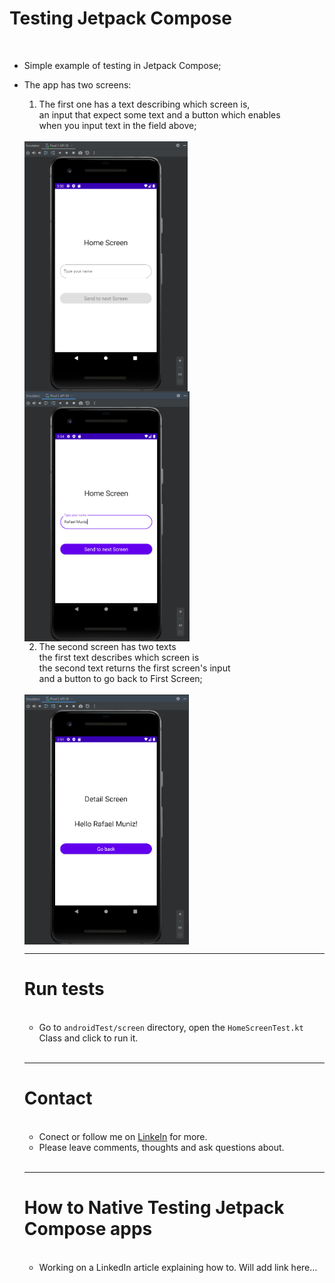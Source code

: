 # Testing Jetpack Compose
<br/>

- Simple example of testing in Jetpack Compose;
- The app has two screens:
  1. The first one has a text describing which screen is,\
   an input that expect some text and a button which enables\
   when you input text in the field above;

   <br/>

   <img src="./images/screenshot1.png" alt="first app screenshot" height= 400px style="vertical-align:middle"/>
   <img src="./images/screenshot2.png" alt="first app screenshot" height= 400px style="vertical-align:middle"/>
   
   <br/>

  2. The second screen has two texts\
   the first text describes which screen is\
   the second text returns the first screen's input\
   and a button to go back to First Screen;
   
   <br/>

   <img src="./images/screenshot3.png" alt="first app screenshot" height= 400px style="vertical-align:middle"/>

   <br/>

   ---
   # Run tests
   <br/>

  - Go to `androidTest/screen` directory, open the `HomeScreenTest.kt` Class and click to run it.

   <br/>

   ---
   # Contact
   <br/>

   - Conect or follow me on [LinkeIn](https://www.linkedin.com/in/rafael-muniz-vieira-b4239751/) for more.
   - Please leave comments, thoughts and ask questions about.

    <br/>

    ---
    # How to Native Testing Jetpack Compose apps
    <br/>

    - Working on a LinkedIn article explaining how to. Will add link here...